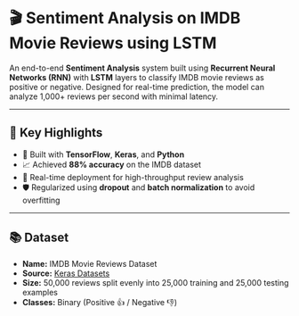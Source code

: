 # 🎬 Sentiment Analysis on IMDB Movie Reviews using LSTM

An end-to-end **Sentiment Analysis** system built using **Recurrent Neural Networks (RNN)** with **LSTM** layers to classify IMDB movie reviews as positive or negative. Designed for real-time prediction, the model can analyze 1,000+ reviews per second with minimal latency.

---

## 🧠 Key Highlights

- 🔁 Built with **TensorFlow**, **Keras**, and **Python**
- 📈 Achieved **88% accuracy** on the IMDB dataset
- 🚀 Real-time deployment for high-throughput review analysis
- 🛡️ Regularized using **dropout** and **batch normalization** to avoid overfitting

---

## 📚 Dataset

- **Name:** IMDB Movie Reviews Dataset  
- **Source:** [Keras Datasets](https://www.tensorflow.org/datasets/catalog/imdb)
- **Size:** 50,000 reviews split evenly into 25,000 training and 25,000 testing examples
- **Classes:** Binary (Positive 👍 / Negative 👎)

